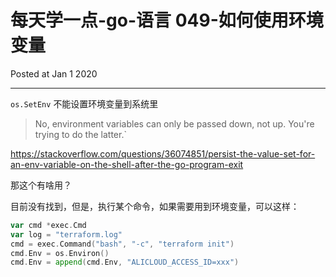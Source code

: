 # 每天学一点-go-语言 049-如何使用环境变量
Posted at Jan 1 2020

---

`os.SetEnv` 不能设置环境变量到系统里
> No, environment variables can only be passed down, not up. You're trying to do the latter.`

https://stackoverflow.com/questions/36074851/persist-the-value-set-for-an-env-variable-on-the-shell-after-the-go-program-exit

那这个有啥用？

目前没有找到，但是，执行某个命令，如果需要用到环境变量，可以这样：

```go
var cmd *exec.Cmd
var log = "terraform.log"
cmd = exec.Command("bash", "-c", "terraform init")
cmd.Env = os.Environ()
cmd.Env = append(cmd.Env, "ALICLOUD_ACCESS_ID=xxx")
```

